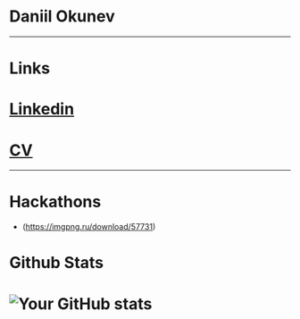 # Daniil Okunev
***
# Links
# [Linkedin](https://www.linkedin.com/in/daniil-okunev-37428728b/)
# [CV]()
***
# Hackathons
- (https://imgpng.ru/download/57731)




# Github Stats
# ![Your GitHub stats](https://github-readme-stats.vercel.app/api?username=danzzzlll&show_icons=true&theme=dark)
